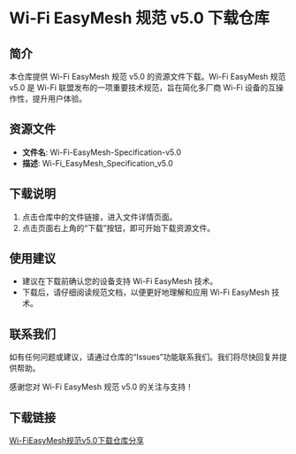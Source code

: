 # Wi-Fi EasyMesh 规范 v5.0 下载仓库

## 简介

本仓库提供 Wi-Fi EasyMesh 规范 v5.0 的资源文件下载。Wi-Fi EasyMesh 规范 v5.0 是 Wi-Fi 联盟发布的一项重要技术规范，旨在简化多厂商 Wi-Fi 设备的互操作性，提升用户体验。

## 资源文件

- **文件名**: Wi-Fi-EasyMesh-Specification-v5.0
- **描述**: Wi-Fi_EasyMesh_Specification_v5.0

## 下载说明

1. 点击仓库中的文件链接，进入文件详情页面。
2. 点击页面右上角的“下载”按钮，即可开始下载资源文件。

## 使用建议

- 建议在下载前确认您的设备支持 Wi-Fi EasyMesh 技术。
- 下载后，请仔细阅读规范文档，以便更好地理解和应用 Wi-Fi EasyMesh 技术。

## 联系我们

如有任何问题或建议，请通过仓库的“Issues”功能联系我们。我们将尽快回复并提供帮助。

感谢您对 Wi-Fi EasyMesh 规范 v5.0 的关注与支持！

## 下载链接

[Wi-FiEasyMesh规范v5.0下载仓库分享](https://pan.quark.cn/s/bcc131b2f663)